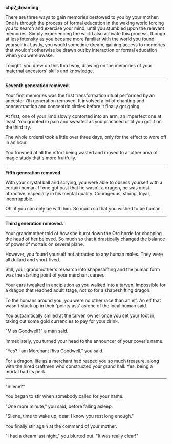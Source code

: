 **chp7_dreaming**

There are three ways to gain memories bestowed to you by your mother. One is through the process of formal education in the waking world forcing you to search and exercise your mind, until you stumbled upon the relevant memories. Simply experiencing the world also activate this process, though at less intensity as you became more familiar with the world you found yourself in. Lastly, you would sometime dream, gaining access to memories that wouldn't otherwise be drawn out by interaction or formal education when you were awake.

Tonight, you drew on this third way, drawing on the memories of your maternal ancestors' skills and knowledge.

*****
**Seventh generation removed.**

Your first memories was the first transformation ritual performed by an ancestor 7th generation removed. It involved a lot of chanting and concentraction and concentric circles before it finally got going.

At first, one of your limb slowly contorted into an arm, an imperfect one at least. You grunted in pain and sweated as you practiced until you got it on the third try.

The whole orderal took a little over three days, only for the effect to wore off in an hour.

You frowned at all the effort being wasted and moved to another area of magic study that's more fruitfully.

*****
**Fifth generation removed.**

With your crystal ball and scrying, you were able to obsess yourself with a certain human. If one got past that he wasn't a dragon, he was most attractive, especially in his mental quality. Courageous, strong, loyal, incorruptible.

Oh, if you can only be with him. So much so that you wished to be human.

*****
**Third generation removed.**

Your grandmother told of how she burnt down the Orc horde for chopping the head of her beloved. So much so that it drastically changed the balance of power of mortals on several plane.

However, you found yourself not attracted to any human males. They were all dullard and short-lived.

Still, your grandmother's research into shapeshifting and the human form was the starting point of your merchant career.

Your ears tweaked in ancipiation as you walked into a tarven. Impossible for a dragon that reached adult stage, not so for a shapeshifting dragon.

To the humans around you, you were no other race than an elf. An elf that wasn't stuck up in their 'pointy ass' as one of the local human said.

You autoamtically smiled at the tarven owner once you set your foot in, taking out some gold currencies to pay for your drink.

"Miss Goodwell?" a man said.

Immediately, you turned your head to the announcer of your cover's name.

"Yes? I am Merchant Riva Goodwell," you said.

For a dragon, life as a merchant had reaped you so much treasure, along with the hired craftmen who constructed your grand hall. Yes, being a mortal had its perk.

*****

"SIlene?"

You began to stir when somebody called for your name.

"One more minute," you said, before falling asleep.

"Silene, time to wake up, dear. I know you rest long enough."

You finally stir again at the command of your mother.

"I had a dream last night," you blurted out. "It was really clear!"
